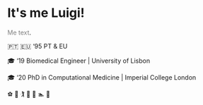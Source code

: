 # **It's me Luigi!**



<span style="color:grey">Me text</span>.

🇵🇹 🇪🇺 ‘95 PT & EU

🎓 ‘19 Biomedical Engineer | University of Lisbon

🎓 ‘20 PhD in Computational Medicine | Imperial College London

⚽️ 🎾 🏌️ 🏃 🥋 🏊 🚴

